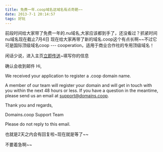 ```yaml
---
title: 免费一年.coop域名这域名有点奇葩~~
date: 2013-7-1 20:14:57
tags: 好玩
---
```

前段时间给大家带了免费一年的.nu域名,大家应该都到手了，还没看过？抓紧时间nu域名现在截止7月4日
现在给大家再带了新的域名.coop这个有点长啊~~不过它可是国际顶级域名coop --- cooperation，适用于商业合作社的专用顶级域名！
<!-- more --> 
闲话少说，进入主页[立即传送](http://www.domains.coop/registercoop/registration-form/)~填写你的信息

确认会收到邮件
Hi,

We received your application to register a .coop domain name.

A member of our team will register your domain and will get in touch with you within the next 48 hours or less.  If you have a question in the meantime, please send us an email at support@domains.coop.

Thank you and regards, 

Domains.coop 
Support Team

Please do not reply to this email.

也就是2天之内会有回复啦~现在就是等了~~

不要着急啊~~
